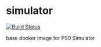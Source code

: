 # simulator

[![Build Status](https://cloud.drone.io/api/badges/Mediatek-Cloud/simulator/status.svg)](https://cloud.drone.io/Mediatek-Cloud/simulator)

base docker image for P90 Simulator
